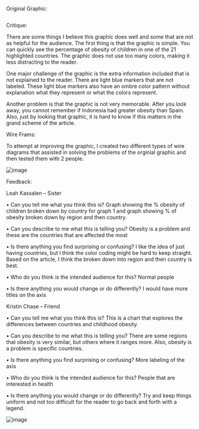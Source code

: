 Original Graphic:

<img src="https://www.economist.com/sites/default/files/images/2019/10/articles/main/20191019_woc954.png" alt="" class="component-image__img blog-post__image-block" srcset="/sites/default/files/imagecache/200-width/images/2019/10/articles/main/20191019_woc954.png 200w,
/sites/default/files/imagecache/300-width/images/2019/10/articles/main/20191019_woc954.png 300w,
/sites/default/files/imagecache/400-width/images/2019/10/articles/main/20191019_woc954.png 400w,
/sites/default/files/imagecache/640-width/images/2019/10/articles/main/20191019_woc954.png 640w,
/sites/default/files/imagecache/800-width/images/2019/10/articles/main/20191019_woc954.png 800w,
/sites/default/files/imagecache/1000-width/images/2019/10/articles/main/20191019_woc954.png 1000w,
/sites/default/files/imagecache/1200-width/images/2019/10/articles/main/20191019_woc954.png 1200w,
/sites/default/files/imagecache/1280-width/images/2019/10/articles/main/20191019_woc954.png 1280w,
/sites/default/files/imagecache/1600-width/images/2019/10/articles/main/20191019_woc954.png 1600w" sizes="(min-width: 600px) 640px, calc(100vw - 20px)">

Critique:

There are some things I believe this graphic does well and some that are not as helpful for the audience. The first thing is that the graphic is simple. You can quickly see the percentage of obesity of children in one of the 21 highlighted countries. The graphic does not use too many colors, making it less distracting to the reader. 

One major challenge of the graphic is the extra information included that is not explained to the reader. There are light blue markers that are not labeled. These light blue markers also have an ombre color pattern without explanation what they represent or what the colors represent. 

Another problem is that the graphic is not very memorable. After you look away, you cannot remember if Indonesia had greater obesity than Spain. Also, just by looking that graphic, it is hard to know if this matters in the grand scheme of the article. 

Wire Frams:

To attempt at improving the graphic, I created two different types of wire diagrams that assisted in solving the problems of the orginial graphic and then tested them with 2 people. 

![image](https://user-images.githubusercontent.com/57044626/68556693-4b1ea780-0401-11ea-9381-ec7bbbcf721e.png)

Feedback:

Leah Kassalen – Sister

•	Can you tell me what you think this is? 
    Graph showing the % obesity of children broken down by country for graph 1 and graph showing % of obesity broken down by region and then country.

•	Can you describe to me what this is telling you?
    Obesity is a problem and these are the countries that are affected the most

•	Is there anything you find surprising or confusing?
    I like the idea of just having countries, but I think the color coding might be hard to keep straight. Based on the article, I think the broken down into region and then country is best.

•	Who do you think is the intended audience for this?
    Normal people

•	Is there anything you would change or do differently?
    I would have more titles on the axis

Kristin Chase – Friend

•	Can you tell me what you think this is?
    This is a chart that explores the differences between countries and childhood obesity. 

•	Can you describe to me what this is telling you?
    There are some regions that obesity is very similar, but others where it ranges more. Also, obesity is a problem is specific countries. 

•	Is there anything you find surprising or confusing?
    More labeling of the axis

•	Who do you think is the intended audience for this?
    People that are interested in health

•	Is there anything you would change or do differently?
    Try and keep things uniform and not too difficult for the reader to go back and forth with a legend. 
    
    
   ![image](https://user-images.githubusercontent.com/57044626/68556848-def07380-0401-11ea-8213-568aee606fcf.png)


